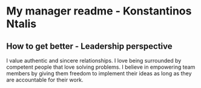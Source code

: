 # My manager readme - Konstantinos Ntalis

## How to get better - Leadership perspective

I value authentic and sincere relationships. I love being surrounded by competent people that love solving problems. I believe in empowering team members by giving them freedom to implement their ideas as long as they are accountable for their work.
